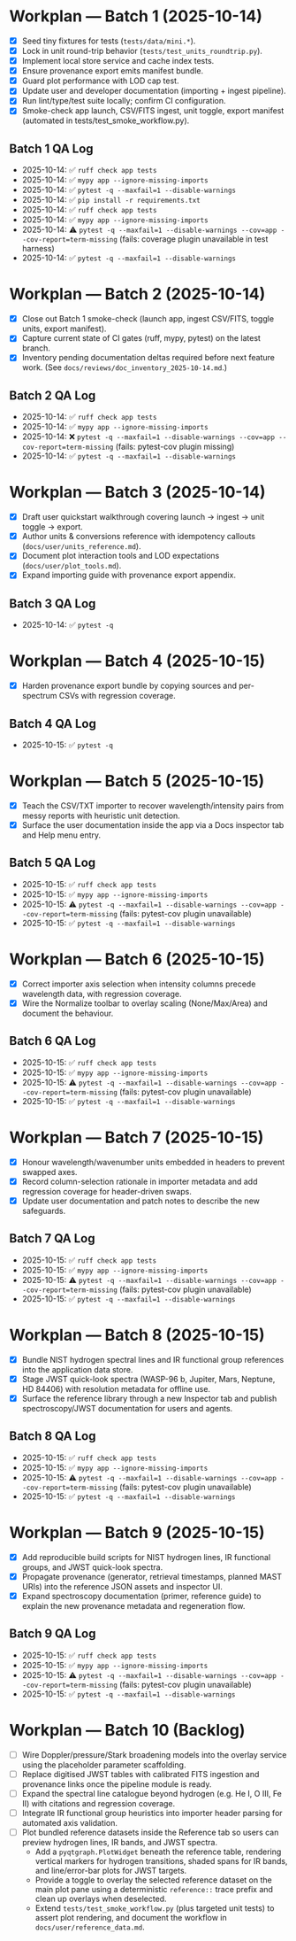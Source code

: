 # Workplan — Batch 1 (2025-10-14)

- [x] Seed tiny fixtures for tests (`tests/data/mini.*`).
- [x] Lock in unit round-trip behavior (`tests/test_units_roundtrip.py`).
- [x] Implement local store service and cache index tests.
- [x] Ensure provenance export emits manifest bundle.
- [x] Guard plot performance with LOD cap test.
- [x] Update user and developer documentation (importing + ingest pipeline).
- [x] Run lint/type/test suite locally; confirm CI configuration.
- [x] Smoke-check app launch, CSV/FITS ingest, unit toggle, export manifest (automated in tests/test_smoke_workflow.py).

## Batch 1 QA Log

- 2025-10-14: ✅ `ruff check app tests`
- 2025-10-14: ✅ `mypy app --ignore-missing-imports`
- 2025-10-14: ✅ `pytest -q --maxfail=1 --disable-warnings`
- 2025-10-14: ✅ `pip install -r requirements.txt`
- 2025-10-14: ✅ `ruff check app tests`
- 2025-10-14: ✅ `mypy app --ignore-missing-imports`
- 2025-10-14: ⚠️ `pytest -q --maxfail=1 --disable-warnings --cov=app --cov-report=term-missing` (fails: coverage plugin unavailable in test harness)
- 2025-10-14: ✅ `pytest -q --maxfail=1 --disable-warnings`

# Workplan — Batch 2 (2025-10-14)

- [x] Close out Batch 1 smoke-check (launch app, ingest CSV/FITS, toggle units, export manifest).
- [x] Capture current state of CI gates (ruff, mypy, pytest) on the latest branch.
- [x] Inventory pending documentation deltas required before next feature work. (See `docs/reviews/doc_inventory_2025-10-14.md`.)

## Batch 2 QA Log

- 2025-10-14: ✅ `ruff check app tests`
- 2025-10-14: ✅ `mypy app --ignore-missing-imports`
- 2025-10-14: ❌ `pytest -q --maxfail=1 --disable-warnings --cov=app --cov-report=term-missing` (fails: pytest-cov plugin missing)
- 2025-10-14: ✅ `pytest -q --maxfail=1 --disable-warnings`

# Workplan — Batch 3 (2025-10-14)

- [x] Draft user quickstart walkthrough covering launch → ingest → unit toggle → export.
- [x] Author units & conversions reference with idempotency callouts (`docs/user/units_reference.md`).
- [x] Document plot interaction tools and LOD expectations (`docs/user/plot_tools.md`).
- [x] Expand importing guide with provenance export appendix.

## Batch 3 QA Log

- 2025-10-14: ✅ `pytest -q`

# Workplan — Batch 4 (2025-10-15)

- [x] Harden provenance export bundle by copying sources and per-spectrum CSVs with regression coverage.

## Batch 4 QA Log

- 2025-10-15: ✅ `pytest -q`

# Workplan — Batch 5 (2025-10-15)

- [x] Teach the CSV/TXT importer to recover wavelength/intensity pairs from messy reports with heuristic unit detection.
- [x] Surface the user documentation inside the app via a Docs inspector tab and Help menu entry.

## Batch 5 QA Log

- 2025-10-15: ✅ `ruff check app tests`
- 2025-10-15: ✅ `mypy app --ignore-missing-imports`
- 2025-10-15: ⚠️ `pytest -q --maxfail=1 --disable-warnings --cov=app --cov-report=term-missing` (fails: pytest-cov plugin unavailable)
- 2025-10-15: ✅ `pytest -q --maxfail=1 --disable-warnings`

# Workplan — Batch 6 (2025-10-15)

- [x] Correct importer axis selection when intensity columns precede wavelength data, with regression coverage.
- [x] Wire the Normalize toolbar to overlay scaling (None/Max/Area) and document the behaviour.

## Batch 6 QA Log

- 2025-10-15: ✅ `ruff check app tests`
- 2025-10-15: ✅ `mypy app --ignore-missing-imports`
- 2025-10-15: ⚠️ `pytest -q --maxfail=1 --disable-warnings --cov=app --cov-report=term-missing` (fails: pytest-cov plugin unavailable)
- 2025-10-15: ✅ `pytest -q --maxfail=1 --disable-warnings`

# Workplan — Batch 7 (2025-10-15)

- [x] Honour wavelength/wavenumber units embedded in headers to prevent swapped axes.
- [x] Record column-selection rationale in importer metadata and add regression coverage for header-driven swaps.
- [x] Update user documentation and patch notes to describe the new safeguards.

## Batch 7 QA Log

- 2025-10-15: ✅ `ruff check app tests`
- 2025-10-15: ✅ `mypy app --ignore-missing-imports`
- 2025-10-15: ⚠️ `pytest -q --maxfail=1 --disable-warnings --cov=app --cov-report=term-missing` (fails: pytest-cov plugin unavailable)
- 2025-10-15: ✅ `pytest -q --maxfail=1 --disable-warnings`

# Workplan — Batch 8 (2025-10-15)

- [x] Bundle NIST hydrogen spectral lines and IR functional group references into the application data store.
- [x] Stage JWST quick-look spectra (WASP-96 b, Jupiter, Mars, Neptune, HD 84406) with resolution metadata for offline use.
- [x] Surface the reference library through a new Inspector tab and publish spectroscopy/JWST documentation for users and agents.

## Batch 8 QA Log

- 2025-10-15: ✅ `ruff check app tests`
- 2025-10-15: ✅ `mypy app --ignore-missing-imports`
- 2025-10-15: ⚠️ `pytest -q --maxfail=1 --disable-warnings --cov=app --cov-report=term-missing` (fails: pytest-cov plugin unavailable)
- 2025-10-15: ✅ `pytest -q --maxfail=1 --disable-warnings`

# Workplan — Batch 9 (2025-10-15)

- [x] Add reproducible build scripts for NIST hydrogen lines, IR functional groups, and JWST quick-look spectra.
- [x] Propagate provenance (generator, retrieval timestamps, planned MAST URIs) into the reference JSON assets and inspector UI.
- [x] Expand spectroscopy documentation (primer, reference guide) to explain the new provenance metadata and regeneration flow.

## Batch 9 QA Log

- 2025-10-15: ✅ `ruff check app tests`
- 2025-10-15: ✅ `mypy app --ignore-missing-imports`
- 2025-10-15: ⚠️ `pytest -q --maxfail=1 --disable-warnings --cov=app --cov-report=term-missing` (fails: pytest-cov plugin unavailable)
- 2025-10-15: ✅ `pytest -q --maxfail=1 --disable-warnings`

# Workplan — Batch 10 (Backlog)

- [ ] Wire Doppler/pressure/Stark broadening models into the overlay service using the placeholder parameter scaffolding.
- [ ] Replace digitised JWST tables with calibrated FITS ingestion and provenance links once the pipeline module is ready.
- [ ] Expand the spectral line catalogue beyond hydrogen (e.g. He I, O III, Fe II) with citations and regression coverage.
- [ ] Integrate IR functional group heuristics into importer header parsing for automated axis validation.
- [ ] Plot bundled reference datasets inside the Reference tab so users can preview hydrogen lines, IR bands, and JWST spectra.
  - Add a `pyqtgraph.PlotWidget` beneath the reference table, rendering vertical markers for hydrogen transitions, shaded spans for IR bands, and line/error-bar plots for JWST targets.
  - Provide a toggle to overlay the selected reference dataset on the main plot pane using a deterministic `reference::` trace prefix and clean up overlays when deselected.
  - Extend `tests/test_smoke_workflow.py` (plus targeted unit tests) to assert plot rendering, and document the workflow in `docs/user/reference_data.md`.
